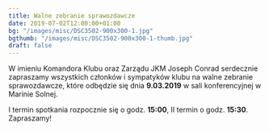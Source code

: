 ```yaml
---
title: Walne zebranie sprawozdawcze
date: 2019-07-02T12:00:00+01:00
bg: "/images/misc/DSC3502-900x300-1.jpg"
bgthumb: "/images/misc/DSC3502-900x300-1-thumb.jpg"
draft: false
---
```


W imieniu Komandora Klubu oraz Zarządu JKM Joseph Conrad serdecznie zapraszamy wszystkich członków i sympatyków klubu na walne zebranie sprawozdawcze, które odbędzie się dnia **9.03.2019** w sali konferencyjnej w Marinie Solnej.

I termin spotkania rozpocznie się o godz. **15:00**, II termin o godz. **15:30**. Zapraszamy!